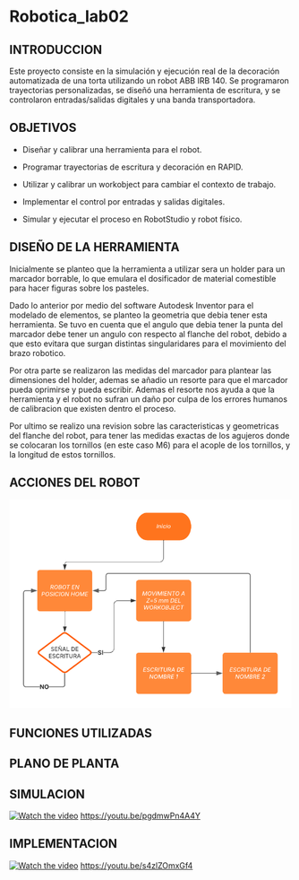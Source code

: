 # Robotica_lab02


## INTRODUCCION

Este proyecto consiste en la simulación y ejecución real de la decoración automatizada de una torta utilizando un robot ABB IRB 140. Se programaron trayectorias personalizadas, se diseñó una herramienta de escritura, y se controlaron entradas/salidas digitales y una banda transportadora.

## OBJETIVOS

- Diseñar y calibrar una herramienta para el robot.

- Programar trayectorias de escritura y decoración en RAPID.

- Utilizar y calibrar un workobject para cambiar el contexto de trabajo.

- Implementar el control por entradas y salidas digitales.

- Simular y ejecutar el proceso en RobotStudio y robot físico.

## DISEÑO DE LA HERRAMIENTA

Inicialmente se planteo que la herramienta a utilizar sera un holder para un marcador borrable, lo que emulara el dosificador de material comestible para hacer figuras sobre los pasteles.

Dado lo anterior por medio del software Autodesk Inventor para el modelado de elementos, se planteo la geometria que debia tener esta herramienta. Se tuvo en cuenta que el angulo que debia tener la punta del marcador debe tener un angulo con respecto al flanche del robot, debido a que esto evitara que surgan distintas singularidares para el movimiento del brazo robotico. 

Por otra parte se realizaron las medidas del marcador para plantear las dimensiones del holder, ademas se añadio un resorte para que el marcador pueda oprimirse y pueda escribir. Ademas el resorte nos ayuda a que la herramienta y el robot no sufran un daño por culpa de los errores humanos de calibracion que existen dentro el proceso.

Por ultimo se realizo una revision sobre las caracteristicas y geometricas del flanche del robot, para tener las medidas exactas de los agujeros donde se colocaran los tornillos (en este caso M6) para el acople de los tornillos, y la longitud de estos tornillos.

## ACCIONES DEL ROBOT

![Diagrama de flujo](/Media/Diagrama_de_flujo_Robot.png)

## FUNCIONES UTILIZADAS

## PLANO DE PLANTA

## SIMULACION

[![Watch the video](https://img.youtube.com/vi/pgdmwPn4A4Y/maxresdefault.jpg)](https://youtu.be/pgdmwPn4A4Y)
https://youtu.be/pgdmwPn4A4Y

## IMPLEMENTACION

[![Watch the video](https://img.youtube.com/vi/s4zlZOmxGf4/maxresdefault.jpg)](https://youtu.be/s4zlZOmxGf4)
https://youtu.be/s4zlZOmxGf4